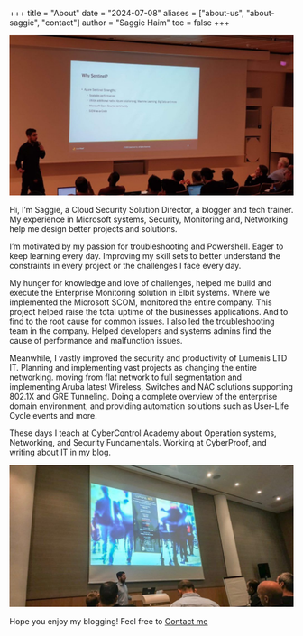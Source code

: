 +++
title = "About"
date = "2024-07-08"
aliases = ["about-us", "about-saggie", "contact"]
author = "Saggie Haim"
toc = false
+++

![Azure Sentinel – Microsoft first MSSP’s event in ILDC](../images/ILDCspeaker.jpeg)

Hi, I’m Saggie, a Cloud Security Solution Director, a blogger and tech trainer.
My experience in Microsoft systems, Security, Monitoring and, Networking help me design better projects and solutions.

I’m motivated by my passion for troubleshooting and Powershell.
Eager to keep learning every day.
Improving my skill sets to better understand the constraints in every project or the challenges I face every day.

My hunger for knowledge and love of challenges, helped me build and execute the Enterprise Monitoring solution in Elbit systems.
Where we implemented the Microsoft SCOM, monitored the entire company.
This project helped raise the total uptime of the businesses applications.
And to find to the root cause for common issues. I also led the troubleshooting team in the company.
Helped developers and systems admins find the cause of performance and malfunction issues.

Meanwhile, I vastly improved the security and productivity of Lumenis LTD IT.
Planning and implementing vast projects as changing the entire networking.
moving from flat network to full segmentation and implementing Aruba latest Wireless, Switches and NAC solutions supporting 802.1X and GRE Tunneling.
Doing a complete overview of the enterprise domain environment, and providing automation solutions such as User-Life Cycle events and more.

These days I teach at CyberControl Academy about Operation systems, Networking, and Security Fundamentals.
Working at CyberProof, and writing about IT in my blog.

![Aruba ClearPass workshop](../images/Arubaspeaker.jpeg)

Hope you enjoy my blogging! Feel free to [Contact me](/contact)
